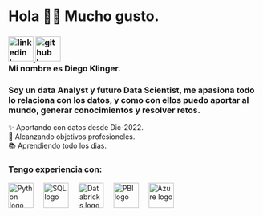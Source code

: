 <h1 align="left">Hola 👋🏼 Mucho gusto.</h1>

<h3 align="left">
  <a href="https://www.linkedin.com/in/diego-klinger/">
    <img src="https://cdn-icons-png.flaticon.com/512/145/145807.png" height="50" alt="linkedin logo" title= "Mi linkedin">
  </a>
  <a href="https://github.com/klingerDiego/My_portfolio-Diego_Klinger">
    <img src="https://i.postimg.cc/zXMD1MgF/image-github.png" height="50" alt="github logo" title= "Mi portafolio">
  </a>  
  <br>
  Mi nombre es Diego Klinger.

</h3>

<h3 align="left">Soy un data Analyst y futuro Data Scientist, me apasiona todo lo relaciona con los datos, y como con ellos puedo aportar al mundo, generar conocimientos y resolver retos.</h3>
<p align="left">✨ Aportando con datos desde Dic-2022. <br>🎯 Alcanzando objetivos profesioneles. <br>📚 Aprendiendo todo los dias. </p>

<h3 align="left">Tengo experiencia con:</h3>

<div align="left">
  <img src="https://s3.dualstack.us-east-2.amazonaws.com/pythondotorg-assets/media/files/python-logo-only.svg" height="50" alt="Python logo" title= "Python"/>
  <img width="12" />
  
  <img src="https://symbols.getvecta.com/stencil_28/61_sql-database-generic.90b41636a8.svg" height="50" alt="SQL logo" title= "SQL"/>
  <img width="12" />

  <img src="https://cdn.icon-icons.com/icons2/2699/PNG/512/databricks_logo_icon_170295.png" height="50" alt="Databricks logo" title= "Databricks"/>
  <img width="12" />

  <img src="https://upload.wikimedia.org/wikipedia/commons/c/cf/New_Power_BI_Logo.svg" height="50" alt="PBI logo" title= "Power BI"/>
  <img width="12" />

  <img src="https://upload.wikimedia.org/wikipedia/commons/thumb/f/fa/Microsoft_Azure.svg/1200px-Microsoft_Azure.svg.png" height="50" alt="Azure logo" title= "Microsoft Azure" />
  <img width="12" />
<br><br>
